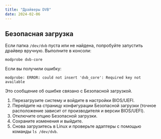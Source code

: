 ```yaml
---
title: "Драйверы DVB"
date: 2024-02-06
---
```


## Безопасная загрузка

Если папка `/dev/dvb` пуста или не найдена, попробуйте запустить драйвер вручную. Выполните в консоли:

```
modprobe dvb-core
```

Если вы получили ошибку:

```
modprobe: ERROR: could not insert 'dvb_core': Required key not available
```

Это сообщение об ошибке связано с Безопасной загрузкой.

1. Перезагрузите систему и войдите в настройки BIOS/UEFI.
2. Перейдите на страницу конфигурации Безопасной загрузки (точное расположение зависит от производителя и версии BIOS/UEFI).
3. Отключите опцию Безопасной загрузки.
4. Сохраните изменения и выйдите.
5. Снова загрузитесь в Linux и проверьте адаптеры с помощью команды `ls /dev/dvb`.
